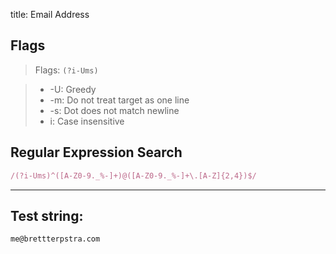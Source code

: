 title: Email Address

## Flags

> Flags: `(?i-Ums)`

> * -U: Greedy
> * -m: Do not treat target as one line
> * -s: Dot does not match newline
> * i: Case insensitive

## Regular Expression Search

```ruby
/(?i-Ums)^([A-Z0-9._%-]+)@([A-Z0-9._%-]+\.[A-Z]{2,4})$/
```

---

## Test string:

```text
me@brettterpstra.com
```


